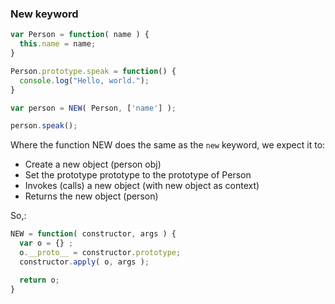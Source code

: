 ### New keyword

```javascript
var Person = function( name ) {
  this.name = name;
}

Person.prototype.speak = function() {
  console.log("Hello, world.");
}

var person = NEW( Person, ['name'] );

person.speak();
```
Where the function NEW does the same as the `new` keyword, we expect it to:
* Create a new object (person obj)
* Set the prototype prototype to the prototype of Person
* Invokes (calls) a new object (with new object as context)
* Returns the new object (person)

So,:

```javascript
NEW = function( constructor, args ) {
  var o = {} ;
  o.__proto__ = constructor.prototype;
  constructor.apply( o, args );

  return o;
}
```